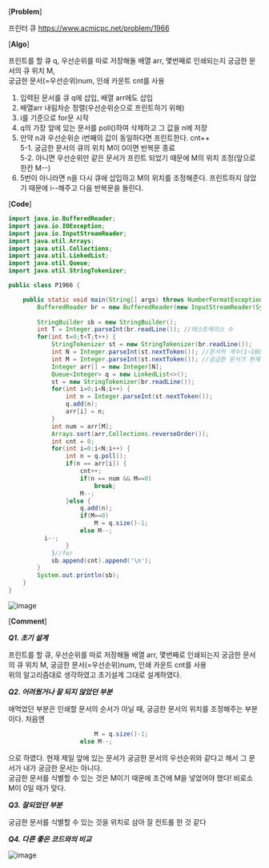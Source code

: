 [**Problem**]

프린터 큐 https://www.acmicpc.net/problem/1966

[**Algo**]

프린트를 할 큐 q, 우선순위를 따로 저장해둘 배열 arr, 몇번째로 인쇄되는지 궁금한 문서의 큐 위치 M, <br>
궁금한 문서(=우선순위)num, 인쇄 카운트 cnt를 사용

1. 입력된 문서를 큐 q에 삽입, 배열 arr에도 삽입
2. 배열arr 내림차순 정렬(우선순위순으로 프린트하기 위해)
3. i를 기준으로 for문 시작 
4. q의 가장 앞에 있는 문서를 poll()하여 삭제하고 그 값을  n에 저장
5. 만약 n과 우선순위순 i번째의 값이 동일하다면 프린트한다. cnt++<br>
    5-1. 궁금한 문서의 큐의 위치 M이 0이면 반복문 종료 <br>
    5-2. 아니면 우선순위만 같은 문서가 프린트 되었기 때문에 M의 위치 조정(앞으로 한칸 M--)<br>
6. 5번이 아니라면 n을 다시 큐에 삽입하고 M의 위치를 조정해준다. 프린트하지 않았기 때문에 i--해주고 다음 반복문을 돌린다.

[**Code**]
```java
import java.io.BufferedReader;
import java.io.IOException;
import java.io.InputStreamReader;
import java.util.Arrays;
import java.util.Collections;
import java.util.LinkedList;
import java.util.Queue;
import java.util.StringTokenizer;

public class P1966 {

	public static void main(String[] args) throws NumberFormatException, IOException {
		BufferedReader br = new BufferedReader(new InputStreamReader(System.in));
		
		StringBuilder sb = new StringBuilder();
		int T = Integer.parseInt(br.readLine()); //테스트케이스 수
		for(int t=0;t<T;t++) {
			StringTokenizer st = new StringTokenizer(br.readLine());
			int N = Integer.parseInt(st.nextToken()); //문서의 개수(1~100)
			int M = Integer.parseInt(st.nextToken()); //궁금한 문서가 현재 몇번째? (0~N)
			Integer arr[] = new Integer[N];
			Queue<Integer> q = new LinkedList<>();
			st = new StringTokenizer(br.readLine());
			for(int i=0;i<N;i++) {
				int n = Integer.parseInt(st.nextToken());
				q.add(n);
				arr[i] = n;
			}
			int num = arr[M];
			Arrays.sort(arr,Collections.reverseOrder());		
			int cnt = 0;
			for(int i=0;i<N;i++) {
				int n = q.poll();
				if(n == arr[i]) { 
					cnt++;
					if(n == num && M==0)
						break;
					M--;
				}else {
					q.add(n);
					if(M==0) 
						M = q.size()-1;	
					else M--;
          i--;
				}	
			}//for
			sb.append(cnt).append('\n');
		}
		System.out.println(sb);
	}
}
```
![image](https://user-images.githubusercontent.com/49296139/140654740-3f6faf36-c189-43cc-99fc-0cdcb34503ac.png)

[**Comment**]

***Q1. 초기 설계***

프린트를 할 큐, 우선순위를 따로 저장해둘 배열 arr, 몇번째로 인쇄되는지 궁금한 문서의 큐 위치 M, 궁금한 문서(=우선순위)num, 인쇄 카운트 cnt를 사용<br>
위의 알고리즘대로 생각하였고 초기설계 그대로 설계하였다. 

***Q2. 어려웠거나 잘 되지 않았던 부분***

애먹었던 부분은 인쇄할 문서의 순서가 아닐 때, 궁금한 문서의 위치를 조정해주는 부분이다. 처음엔
```java if(n==num) 
						M = q.size()-1;	
					else M--;
 ```
 으로 하였다. 현재 제일 앞에 있는 문서가 궁금한 문서의 우선순위와 같다고 해서 그 문서가 내가 궁금한 문서는 아니다. <br>
 궁금한 문서를 식별할 수 있는 것은 M이기 때문에 조건에 M을 넣었어야 했다! 비로소 M이 0일 때가 맞다. 

***Q3. 잘되었던 부분***

궁금한 문서를 식별할 수 있는 것을 위치로 삼아 잘 컨트롤 한 것 같다

***Q4. 다른 좋은 코드와의 비교***

![image](https://user-images.githubusercontent.com/49296139/140655931-3a12f7c7-0c51-4a90-abb5-b0c438208473.png)

